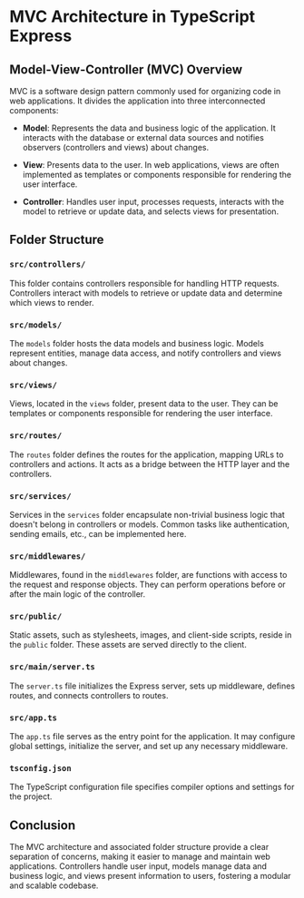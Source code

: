 # MVC Architecture in TypeScript Express

## Model-View-Controller (MVC) Overview

MVC is a software design pattern commonly used for organizing code in web applications. It divides the application into three interconnected components:

- **Model**: Represents the data and business logic of the application. It interacts with the database or external data sources and notifies observers (controllers and views) about changes.

- **View**: Presents data to the user. In web applications, views are often implemented as templates or components responsible for rendering the user interface.

- **Controller**: Handles user input, processes requests, interacts with the model to retrieve or update data, and selects views for presentation.

## Folder Structure

### `src/controllers/`

This folder contains controllers responsible for handling HTTP requests. Controllers interact with models to retrieve or update data and determine which views to render.

### `src/models/`

The `models` folder hosts the data models and business logic. Models represent entities, manage data access, and notify controllers and views about changes.

### `src/views/`

Views, located in the `views` folder, present data to the user. They can be templates or components responsible for rendering the user interface.

### `src/routes/`

The `routes` folder defines the routes for the application, mapping URLs to controllers and actions. It acts as a bridge between the HTTP layer and the controllers.

### `src/services/`

Services in the `services` folder encapsulate non-trivial business logic that doesn't belong in controllers or models. Common tasks like authentication, sending emails, etc., can be implemented here.

### `src/middlewares/`

Middlewares, found in the `middlewares` folder, are functions with access to the request and response objects. They can perform operations before or after the main logic of the controller.

### `src/public/`

Static assets, such as stylesheets, images, and client-side scripts, reside in the `public` folder. These assets are served directly to the client.

### `src/main/server.ts`

The `server.ts` file initializes the Express server, sets up middleware, defines routes, and connects controllers to routes.

### `src/app.ts`

The `app.ts` file serves as the entry point for the application. It may configure global settings, initialize the server, and set up any necessary middleware.

### `tsconfig.json`

The TypeScript configuration file specifies compiler options and settings for the project.

## Conclusion

The MVC architecture and associated folder structure provide a clear separation of concerns, making it easier to manage and maintain web applications. Controllers handle user input, models manage data and business logic, and views present information to users, fostering a modular and scalable codebase.
